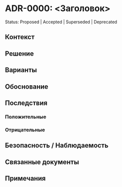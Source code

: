 # ADR-0000: <Заголовок>

Status: Proposed | Accepted | Superseded | Deprecated

## Контекст

## Решение

## Варианты

## Обоснование

## Последствия

### Положительные

### Отрицательные

## Безопасность / Наблюдаемость

## Связанные документы

## Примечания
